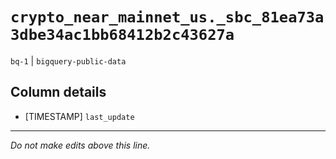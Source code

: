 # `crypto_near_mainnet_us._sbc_81ea73a3dbe34ac1bb68412b2c43627a`
`bq-1` | `bigquery-public-data`

## Column details
* [TIMESTAMP] `last_update`

-------------------------------------------------------------------------------
*Do not make edits above this line.*
